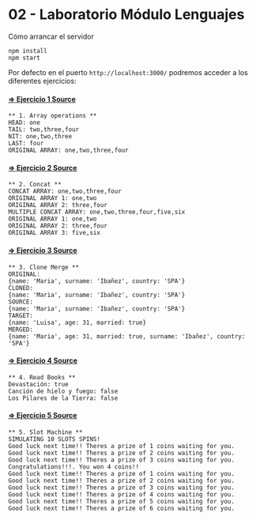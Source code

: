 # 02 - Laboratorio Módulo Lenguajes

Cómo arrancar el servidor
````
npm install
npm start
````
Por defecto en el puerto ``http://localhost:3000/`` podremos acceder a los diferentes ejercicios:

#### [=> Ejercicio 1 Source](/src/02-entregables/ejercicio-01.ts)
````
** 1. Array operations **
HEAD: one
TAIL: two,three,four
NIT: one,two,three
LAST: four
ORIGINAL ARRAY: one,two,three,four
````
#### [=> Ejercicio 2 Source](/src/02-entregables/ejercicio-02.ts)
````
** 2. Concat **
CONCAT ARRAY: one,two,three,four
ORIGINAL ARRAY 1: one,two
ORIGINAL ARRAY 2: three,four
MULTIPLE CONCAT ARRAY: one,two,three,four,five,six
ORIGINAL ARRAY 1: one,two
ORIGINAL ARRAY 2: three,four
ORIGINAL ARRAY 3: five,six
````
#### [=> Ejercicio 3 Source](/src/02-entregables/ejercicio-03.ts)
````
** 3. Clone Merge **
ORIGINAL:
{name: 'Maria', surname: 'Ibañez', country: 'SPA'}
CLONED: 
{name: 'Maria', surname: 'Ibañez', country: 'SPA'}
SOURCE:
{name: 'Maria', surname: 'Ibañez', country: 'SPA'}
TARGET:
{name: 'Luisa', age: 31, married: true}
MERGED:
{name: 'Maria', age: 31, married: true, surname: 'Ibañez', country: 'SPA'}
````
#### [=> Ejercicio 4 Source](/src/02-entregables/ejercicio-04.ts)
````
** 4. Read Books **
Devastación: true
Canción de hielo y fuego: false
Los Pilares de la Tierra: false
````
#### [=> Ejercicio 5 Source](/src/02-entregables/ejercicio-05.ts)
````
** 5. Slot Machine **
SIMULATING 10 SLOTS SPINS!
Good luck next time!! Theres a prize of 1 coins waiting for you.
Good luck next time!! Theres a prize of 2 coins waiting for you.
Good luck next time!! Theres a prize of 3 coins waiting for you.
Congratulations!!!. You won 4 coins!!
Good luck next time!! Theres a prize of 1 coins waiting for you.
Good luck next time!! Theres a prize of 2 coins waiting for you.
Good luck next time!! Theres a prize of 3 coins waiting for you.
Good luck next time!! Theres a prize of 4 coins waiting for you.
Good luck next time!! Theres a prize of 5 coins waiting for you.
Good luck next time!! Theres a prize of 6 coins waiting for you.
````